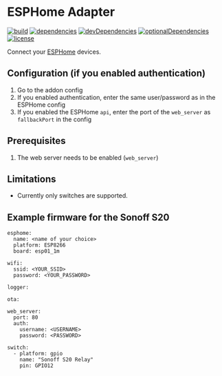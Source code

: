 # ESPHome Adapter

[![build](https://github.com/tim-hellhake/esphome-adapter/workflows/Build/badge.svg)](https://github.com/tim-hellhake/esphome-adapter/actions?query=workflow:Build)
[![dependencies](https://david-dm.org/tim-hellhake/esphome-adapter.svg)](https://david-dm.org/tim-hellhake/esphome-adapter)
[![devDependencies](https://david-dm.org/tim-hellhake/esphome-adapter/dev-status.svg)](https://david-dm.org/tim-hellhake/esphome-adapter?type=dev)
[![optionalDependencies](https://david-dm.org/tim-hellhake/esphome-adapter/optional-status.svg)](https://david-dm.org/tim-hellhake/esphome-adapter?type=optional)
[![license](https://img.shields.io/badge/license-MPL--2.0-blue.svg)](LICENSE)

Connect your [ESPHome](https://esphome.io/) devices.

## Configuration (if you enabled authentication)
1. Go to the addon config
2. If you enabled authentication, enter the same user/password as in the ESPHome config
3. If you enabled the ESPHome `api`, enter the port of the `web_server` as `fallbackPort` in the config

## Prerequisites
1. The web server needs to be enabled (`web_server`)

## Limitations
* Currently only switches are supported.

## Example firmware for the Sonoff S20
```
esphome:
  name: <name of your choice>
  platform: ESP8266
  board: esp01_1m

wifi:
  ssid: <YOUR_SSID>
  password: <YOUR_PASSWORD>

logger:

ota:

web_server:
  port: 80
  auth:
    username: <USERNAME>
    password: <PASSWORD>

switch:
  - platform: gpio
    name: "Sonoff S20 Relay"
    pin: GPIO12
```
